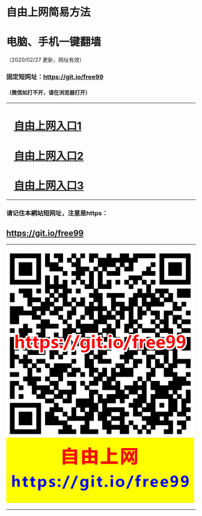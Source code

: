 # 自由上网简易方法

# 电脑、手机一键翻墙

（2020/02/27 更新，网址有效）

### 固定短网址：https://git.io/free99

#### （微信如打不开，请在浏览器打开）


***





# &nbsp;&nbsp; <a href="https://xh.dwwwe.cf/?8g=HncCLgfatu0SDrw&zu6Oq=8ymQ&499Rt3QPI=IKCVqN4U&3ij9cvwbP=wTuwAj1gde&XBiaI=Rt" target="_blank">自由上网入口1</a>
# &nbsp;&nbsp; <a href="https://github.com/begood0513/goodnews/blob/master/README.md" target="_blank">自由上网入口2</a>
# &nbsp;&nbsp; <a href="https://github.com/jyg66/4/wiki" target="_blank">自由上网入口3</a>
***

### 请记住本網站短网址，注意是https：

## https://git.io/free99


***

<p><img src="https://raw.githubusercontent.com/cunzhen99/zhen99/master/free99ok.jpg"></p> 

<p></p>

***

